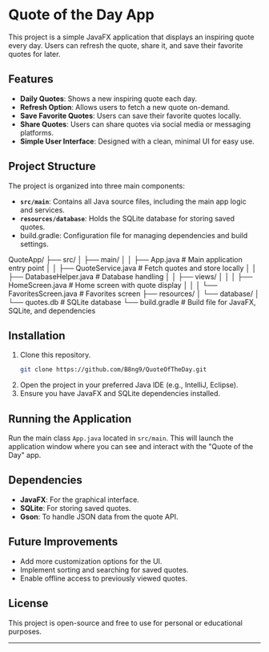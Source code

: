 # Quote of the Day App

This project is a simple JavaFX application that displays an inspiring quote every day. Users can refresh the quote, share it, and save their favorite quotes for later. 

## Features

- **Daily Quotes**: Shows a new inspiring quote each day.
- **Refresh Option**: Allows users to fetch a new quote on-demand.
- **Save Favorite Quotes**: Users can save their favorite quotes locally.
- **Share Quotes**: Users can share quotes via social media or messaging platforms.
- **Simple User Interface**: Designed with a clean, minimal UI for easy use.

## Project Structure

The project is organized into three main components:
- **`src/main`**: Contains all Java source files, including the main app logic and services.
- **`resources/database`**: Holds the SQLite database for storing saved quotes.
- build.gradle: Configuration file for managing dependencies and build settings.
  
QuoteApp/
├── src/
│   ├── main/
│   │   ├── App.java            # Main application entry point
│   │   ├── QuoteService.java   # Fetch quotes and store locally
│   │   ├── DatabaseHelper.java # Database handling
│   │   ├── views/
│   │   │   ├── HomeScreen.java # Home screen with quote display
│   │   │   └── FavoritesScreen.java # Favorites screen
├── resources/
│   └── database/
│       └── quotes.db           # SQLite database
└── build.gradle                # Build file for JavaFX, SQLite, and dependencies


## Installation

1. Clone this repository.
   ```bash
   git clone https://github.com/B8ng9/QuoteOfTheDay.git
   ```
2. Open the project in your preferred Java IDE (e.g., IntelliJ, Eclipse).
3. Ensure you have JavaFX and SQLite dependencies installed.

## Running the Application

Run the main class `App.java` located in `src/main`. This will launch the application window where you can see and interact with the "Quote of the Day" app.

## Dependencies

- **JavaFX**: For the graphical interface.
- **SQLite**: For storing saved quotes.
- **Gson**: To handle JSON data from the quote API.

## Future Improvements

- Add more customization options for the UI.
- Implement sorting and searching for saved quotes.
- Enable offline access to previously viewed quotes.

## License

This project is open-source and free to use for personal or educational purposes.

---
